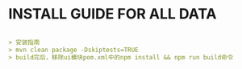 # INSTALL GUIDE FOR ALL DATA

```markdown

> 安装指南
> mvn clean package -Dskiptests=TRUE
> build完后，移除ui模块pom.xml中的npm install && npm run build命令
```
